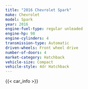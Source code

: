 ```yaml
---
title: "2016 Chevrolet Spark"
make: Chevrolet
model: Spark
year: 2016
engine-fuel-type: regular unleaded
engine-hp: 98
engine-cylinders: 4
transmission-type: Automatic
driven-wheels: Front wheel drive
number-of-doors: 4
market-category: Hatchback
vehicle-size: Compact
vehicle-style: 4dr Hatchback
---
```


{{< car_info >}}
